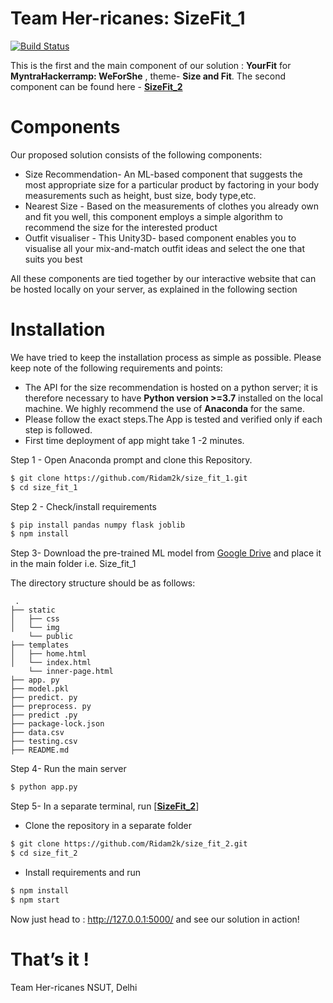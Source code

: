 ﻿

# Team Her-ricanes: SizeFit_1

[![Build Status](https://travis-ci.org/joemccann/dillinger.svg?branch=master)](https://travis-ci.org/joemccann/dillinger)

This is the first and the main component of our solution : **YourFit** for **MyntraHackerramp: WeForShe** , theme- **Size and Fit**. 
The second component can be found here - [**SizeFit_2**](https://github.com/Ridam2k/size_fit_2.git)

# Components
   
   Our proposed solution consists of the following components:  
-   Size Recommendation- An ML-based component that suggests the most appropriate size for a particular product by factoring in your body measurements such as height, bust size, body type,etc. 
-   Nearest Size - Based on the measurements of clothes you already own and fit you well, this component employs a simple algorithm to recommend the size for the interested product
-   Outfit visualiser - This Unity3D- based component enables you to visualise all your mix-and-match outfit ideas and select the one that suits you best 

All these components are tied together by our interactive website that can be hosted locally on your server, as explained in the following section

# Installation

We have tried to keep the installation process as simple as possible. Please keep note of the following requirements and points:

-   The API for the size recommendation is hosted on a python server; it is therefore necessary to have **Python version >=3.7** installed on the local machine. We highly recommend the use of **Anaconda** for the same.
- Please follow the exact steps.The App is tested and verified only if each step is followed.
-   First time deployment of app might take 1 -2 minutes.

Step 1 - Open Anaconda prompt and clone this Repository.

```sh
$ git clone https://github.com/Ridam2k/size_fit_1.git
$ cd size_fit_1
```

Step 2 - Check/install requirements
```sh
$ pip install pandas numpy flask joblib
$ npm install
```

Step 3- Download the pre-trained ML model from [Google Drive](https://drive.google.com/file/d/1k1smJ4WUg9q1qgzVtB1SDv7PHczVLjAt/view?usp=sharing) and place it in the main folder i.e. Size_fit_1

The directory structure should be as follows:
```
 .
├── static
│   ├── css
│   └── img
    └── public
├── templates
│   ├── home.html
│   └── index.html
    └── inner-page.html
├── app. py
├── model.pkl
├── predict. py
├── preprocess. py
├── predict .py
├── package-lock.json
├── data.csv
├── testing.csv
├── README.md
```

Step 4- Run the main server
```sh
$ python app.py
```
Step  5- In a separate terminal, run [**[SizeFit_2](https://github.com/Ridam2k/size_fit_2.git)**] 
- Clone the repository in a separate folder
```sh
$ git clone https://github.com/Ridam2k/size_fit_2.git
$ cd size_fit_2
```
- Install requirements and run
```sh
$ npm install
$ npm start
```
Now just head to : http://127.0.0.1:5000/ and see our solution in action!

# That’s it !

Team Her-ricanes 
NSUT, Delhi
